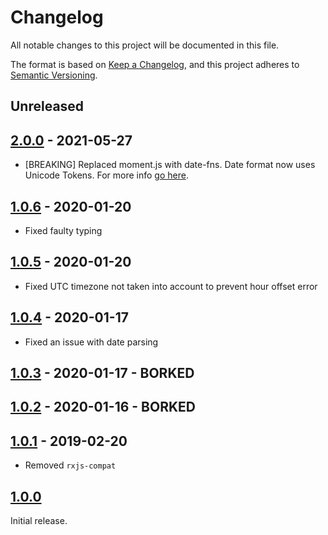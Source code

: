 # Changelog
All notable changes to this project will be documented in this file.

The format is based on [Keep a Changelog](http://keepachangelog.com/),
and this project adheres to [Semantic Versioning](https://semver.org/).


## Unreleased


## [2.0.0] - 2021-05-27
- [BREAKING] Replaced moment.js with date-fns. Date format now uses Unicode Tokens. For more info [go here](https://github.com/date-fns/date-fns/blob/master/docs/unicodeTokens.md).


## [1.0.6] - 2020-01-20
- Fixed faulty typing


## [1.0.5] - 2020-01-20
- Fixed UTC timezone not taken into account to prevent hour offset error


## [1.0.4] - 2020-01-17
- Fixed an issue with date parsing


## [1.0.3] - 2020-01-17 - BORKED


## [1.0.2] - 2020-01-16 - BORKED


## [1.0.1] - 2019-02-20
- Removed `rxjs-compat`


## [1.0.0]
Initial release.


[Unreleased]: https://github.com/digipolisantwerp/acpaas-ui_js/compare/v2.0.0...HEAD
[2.0.0]: https://github.com/digipolisantwerp/acpaas-ui_js/compare/v1.0.6...v2.0.0
[1.0.6]: https://github.com/digipolisantwerp/acpaas-ui_js/compare/v1.0.5...v1.0.6
[1.0.5]: https://github.com/digipolisantwerp/acpaas-ui_js/compare/v1.0.4...v1.0.5
[1.0.4]: https://github.com/digipolisantwerp/acpaas-ui_js/compare/v1.0.3...v1.0.4
[1.0.3]: https://github.com/digipolisantwerp/acpaas-ui_js/compare/v1.0.2...v1.0.3
[1.0.2]: https://github.com/digipolisantwerp/acpaas-ui_js/compare/v1.0.1...v1.0.2
[1.0.1]: https://github.com/digipolisantwerp/acpaas-ui_js/compare/v1.0.0...v1.0.1
[1.0.0]: https://github.com/digipolisantwerp/acpaas-ui_js/compare/v1.0.0

